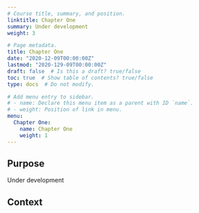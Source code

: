 ```yaml
---
# Course title, summary, and position.
linktitle: Chapter One
summary: Under development
weight: 3

# Page metadata.
title: Chapter One
date: "2020-12-09T00:00:00Z"
lastmod: "2020-129-09T00:00:00Z"
draft: false  # Is this a draft? true/false
toc: true  # Show table of contents? true/false
type: docs  # Do not modify.

# Add menu entry to sidebar.
# - name: Declare this menu item as a parent with ID `name`.
# - weight: Position of link in menu.
menu:
  Chapter One:
    name: Chapter One
    weight: 1
---
```


## Purpose

Under development

## Context
